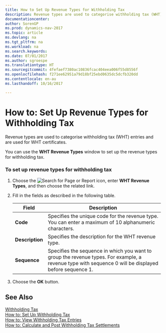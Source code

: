 ```yaml
---
title: How to Set Up Revenue Types for Withholding Tax
description: Revenue types are used to categorise withholding tax (WHT) entries and are used for WHT certificates.
documentationcenter: 
author: SorenGP
ms.prod: dynamics-nav-2017
ms.topic: article
ms.devlang: na
ms.tgt_pltfrm: na
ms.workload: na
ms.search.keywords: 
ms.date: 07/01/2017
ms.author: sgroespe
ms.translationtype: HT
ms.sourcegitcommit: 4fefaef7380ac10836fcac404eea006f55d8556f
ms.openlocfilehash: f271ee62951a79d18bf25ebd0635dc5dcfb320dd
ms.contentlocale: en-au
ms.lasthandoff: 10/16/2017

---
```

# <a name="how-to-set-up-revenue-types-for-withholding-tax"></a>How to: Set Up Revenue Types for Withholding Tax
Revenue types are used to categorise withholding tax (WHT) entries and are used for WHT certificates.  
  
 You can use the **WHT Revenue Types** window to set up the revenue types for withholding tax.  
  
### <a name="to-set-up-revenue-types-for-withholding-tax"></a>To set up revenue types for withholding tax  
  
1.  Choose the ![Search for Page or Report](media/ui-search/search_small.png "Search for Page or Report icon") icon, enter **WHT Revenue Types**, and then choose the related link.  
  
2.  Fill in the fields as described in the following table.  
  
    |Field|Description|  
    |---------------------------------|---------------------------------------|  
    |**Code**|Specifies the unique code for the revenue type. You can enter a maximum of 10 alphanumeric characters.|  
    |**Description**|Specifies the description for the WHT revenue type.|  
    |**Sequence**|Specifies the sequence in which you want to group the revenue types. For example, a revenue type with sequence 0 will be displayed before sequence 1.|  
  
3.  Choose the **OK** button.  
  
## <a name="see-also"></a>See Also  
 [Withholding Tax](withholding-tax.md)   
 [How to: Set Up Withholding Tax](how-to-set-up-withholding-tax.md)   
 [How to: View Withholding Tax Entries](how-to-view-withholding-tax-entries.md)   
 [How to: Calculate and Post Withholding Tax Settlements](how-to-calculate-and-post-withholding-tax-settlements.md)
